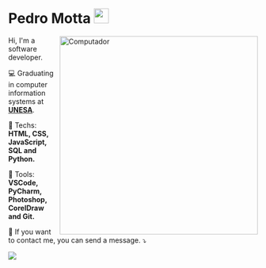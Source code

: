 # Pedro Motta <img src="https://raw.githubusercontent.com/iampavangandhi/iampavangandhi/master/gifs/Hi.gif" width="30px">
<img src="https://raw.githubusercontent.com/MicaelliMedeiros/micaellimedeiros/master/image/computer-illustration.png" min-width="400px" max-width="400px" width="400px" align="right" alt="Computador">

<p align="left"> 
Hi, I'm a software developer.
</p>

<p align="left">
💻 Graduating in computer information systems at <a href="https://pt.wikipedia.org/wiki/Universidade_Est%C3%A1cio_de_S%C3%A1"><strong>UNESA</strong></a>.
</p>

<p align="left">
  🦄 Techs: <strong>HTML, CSS, JavaScript, SQL and Python.</strong>
</p>

<p align="left">
  💼 Tools: <strong>VSCode, PyCharm, Photoshop, CorelDraw and Git.</strong>
</p>

<p align="left">
  💌 If you want to contact me, you can send a message. ⤵️
</p>

<p align="left">
<a href="https://www.linkedin.com/in/xpedromotta/" alt="Linkedin">
  <img src="https://img.shields.io/badge/-Linkedin-0e76a8?style=for-the-badge&logo=Linkedin&logoColor=white&link=https://www.linkedin.com/in/xpedromotta/" /></a>
</p>
